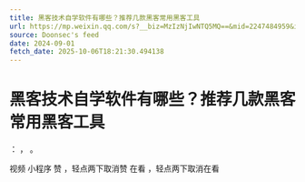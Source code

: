 ```yaml
---
title: 黑客技术自学软件有哪些？推荐几款黑客常用黑客工具
url: https://mp.weixin.qq.com/s?__biz=MzIzNjIwNTQ5MQ==&mid=2247484959&idx=1&sn=bb5122b95110f46d9b9aa784fc2cc185
source: Doonsec's feed
date: 2024-09-01
fetch_date: 2025-10-06T18:21:30.494138
---
```


# 黑客技术自学软件有哪些？推荐几款黑客常用黑客工具

：
，
。

视频
小程序
赞
，轻点两下取消赞
在看
，轻点两下取消在看
